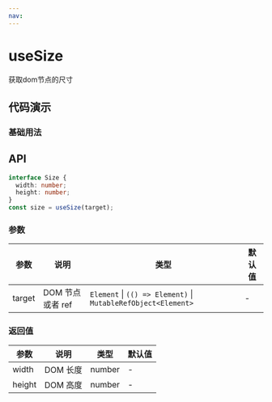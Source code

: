```yaml
---
nav:
---
```


# useSize

获取dom节点的尺寸

## 代码演示

### 基础用法

<code hideActions='["CSB"]' src="./demo/demo1.tsx"></code>

## API

```typescript
interface Size {
  width: number;
  height: number;
}
const size = useSize(target);
```

### 参数

| 参数   | 说明             | 类型                                                                  | 默认值 |
| ------ | ---------------- | --------------------------------------------------------------------- | ------ |
| target | DOM 节点或者 ref | `Element` &#124; `(() => Element)` &#124; `MutableRefObject<Element>` | -      |

### 返回值

| 参数   | 说明     | 类型   | 默认值 |
| ------ | -------- | ------ | ------ |
| width  | DOM 长度 | number | -      |
| height | DOM 高度 | number | -      |
